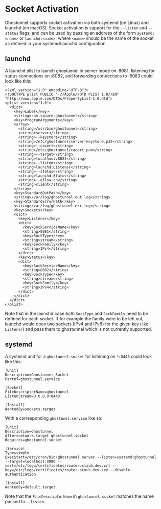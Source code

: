 Socket Activation
=================

Ghostunnel supports socket activation via both systemd (on Linux) and launchd
(on macOS). Socket activation is support for the `--listen` and `--status`
flags, and can be used by passing an address of the form `systemd:<name>` or
`launchd:<name>`, where `<name>` should be the name of the socket as defined in
your systemd/launchd configuration.

launchd
-------

A launchd plist to launch ghostunnel in server mode on :8081,
listening for status connections on :8082, and forwarding connections to :8083
could look like this:

```
<?xml version="1.0" encoding="UTF-8"?>
<!DOCTYPE plist PUBLIC "-//Apple//DTD PLIST 1.0//EN" "http://www.apple.com/DTDs/PropertyList-1.0.dtd">
<plist version="1.0">
  <dict>
    <key>Label</key>
    <string>com.square.ghostunnel</string>
    <key>ProgramArguments</key>
    <array>
      <string>/usr/bin/ghostunnel</string>
      <string>server</string>
      <string>--keystore</string>
      <string>/etc/ghostunnel/server-keystore.p12</string>
      <string>--cacert</string>
      <string>/etc/ghostunnel/cacert.pem</string>
      <string>--target</string>
      <string>localhost:8083</string>
      <string>--listen</string>
      <string>launchd:Listener</string>
      <string>--status</string>
      <string>launchd:Status</string>
      <string>--allow-cn</string>
      <string>client</string>
    </array>
    <key>StandardOutPath</key>
    <string>/var/log/ghostunnel.out.log</string>
    <key>StandardErrorPath</key>
    <string>/var/log/ghostunnel.err.log</string>
    <key>Sockets</key>
    <dict>
      <key>Listener</key>
      <dict>
        <key>SockServiceName</key>
        <string>8081</string>
        <key>SockType</key>
        <string>stream</string>
        <key>SockFamily</key>
        <string>IPv4</string>
      </dict>
      <key>Status</key>
      <dict>
        <key>SockServiceName</key>
        <string>8082</string>
        <key>SockType</key>
        <string>stream</string>
        <key>SockFamily</key>
        <string>IPv4</string>
      </dict>
    </dict>
  </dict>
</plist>
```

Note that in the launchd case *both* `SockType` and `SockFamily` need to be
defined for each socket. If for example the family were to be left out, launchd
would open two sockets (IPv4 and IPv6) for the given key (like `Listener`) and
pass them to ghostunnel which is not currently supported.

systemd
-------

A systemd unit for a `ghostunnel.socket` for listening on `*:8443` could look like this:

```
[Unit]
Description=Ghostunnel Socket
PartOf=ghostunnel.service

[Socket]
FileDescriptorName=ghostunnel
ListenStream=0.0.0.0:8443

[Install]
WantedBy=sockets.target
```

With a corresponding `ghostunel.service` like so:

```
[Unit]
Description=Ghostunnel
After=network.target ghostunnel.socket
Requires=ghostunnel.socket

[Service]
Type=simple
ExecStart=/etc/cron/bin/ghostunnel server --listen=systemd:ghostunnel --target=localhost:8080 --cert=/etc/lego/certificates/router.staub.dev.crt --key=/etc/lego/certificates/router.staub.dev.key --disable-authentication

[Install]
WantedBy=default.target
```

Note that the `FileDescriptorName` in `ghostunnel.socket` matches the name passed to `--listen`.
